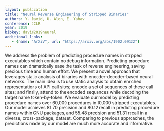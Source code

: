 ```yaml
---
layout: publication
title: "Neural Reverse Engineering of Stripped Binaries"
authors: Y. David, U. Alon, E. Yahav
conference: ICLR
year: 2019
bibkey: david2019neural
additional_links:
   - {name: "ArXiV", url: "https://arxiv.org/abs/1902.09122"}
---
```

We address the problem of predicting procedure names in stripped executables which contain no debug information.
Predicting procedure names can dramatically ease the task of reverse engineering, saving precious time and human effort. 
We present a novel approach that leverages static analysis of binaries with encoder-decoder-based neural networks.
The main idea is to use static analysis to obtain enriched representations of API call sites; encode a set of sequences
of these call sites; and finally, attend to the encoded sequences while decoding the target name token-by-token. 
We evaluate our model by predicting procedure names over 60,000 procedures in 10,000 stripped executables.
Our model achieves 81.70 precision and 80.12 recall in predicting procedure names within GNU packages, and 55.48
precision and 51.31 recall in a diverse, cross-package, dataset. Comparing to previous approaches,
the predictions made by our model are much more accurate and informative. 
